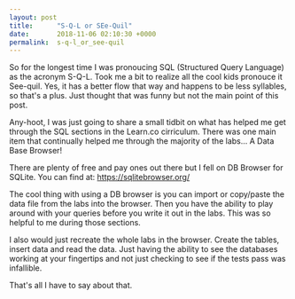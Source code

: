 ```yaml
---
layout: post
title:      "S-Q-L or SEe-Quil"
date:       2018-11-06 02:10:30 +0000
permalink:  s-q-l_or_see-quil
---
```



So for the longest time I was pronoucing SQL (Structured Query Language) as the acronym S-Q-L. Took me a bit to realize all the cool kids pronouce it See-quil. Yes, it has a better flow that way and happens to be less syllables, so that's a plus. Just thought that was funny but not the main point of this post. 

Any-hoot, I was just going to share a small tidbit on what has helped me get through the SQL sections in the Learn.co cirriculum. There was one main item that continually helped me through the majority of the labs... A Data Base Browser! 

There are plenty of free and pay ones out there but I fell on DB Browser for SQLite. You can find at: https://sqlitebrowser.org/ 

The cool thing with using a DB browser is you can import or copy/paste the data file  from the labs into the browser. Then you have the ability to play around with your queries before you write it out in the labs. This was so helpful to me during those sections. 

I also would just recreate the whole labs in the browser. Create the tables, insert data and read the data. Just having the ability to see the databases working at your fingertips and not just checking to see if the tests pass was infallible.  

That's all I have to say about that. 
